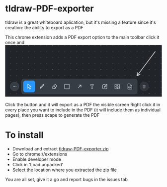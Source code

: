 # tldraw-PDF-exporter
tldraw is a great whiteboard aplication, but it's missing a feature since it's creation: the ability to export as a PDF


This chrome extension adds a PDF export option to the main toolbar
click it once and ![](https://github.com/Fdito/tldraw-PDF-exporter/blob/master/Button%20created.png)

Click the button and it will export as a PDF the visible screen
Right click it in every place you want to include in the PDF (it will include them as individual pages), then press scape to generate the PDF

# To install

 - Download and extract [tldraw-PDF-exporter.zip](https://github.com/Fdito/tldraw-PDF-exporter/raw/master/tldraw-PDF-exporter.zip)
 - Go to chrome://extensions
 - Enable developer mode
 - Click in 'Load unpacked'
 - Select the location where you extracted the zip file


You are all set, give it a go and report bugs in the issues tab
